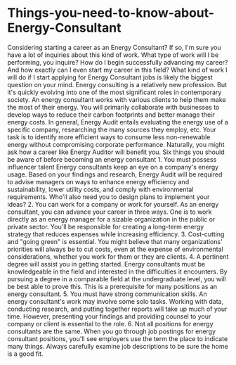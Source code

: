 # Things-you-need-to-know-about-Energy-Consultant
Considering starting a career as an Energy Consultant? If so, I'm sure you have a lot of inquiries about this kind of work. What type of work will I be performing, you inquire? How do I begin successfully advancing my career? And how exactly can I even start my career in this field?   What kind of work I will do if I start applying for Energy Consultant jobs is likely the biggest question on your mind. Energy consulting is a relatively new profession. But it's quickly evolving into one of the most significant roles in contemporary society. An energy consultant works with various clients to help them make the most of their energy. You will primarily collaborate with businesses to develop ways to reduce their carbon footprints and better manage their energy costs. In general, Energy Audit entails evaluating the energy use of a specific company, researching the many sources they employ, etc. Your task is to identify more efficient ways to consume less non-renewable energy without compromising corporate performance. Naturally, you might ask how a career like Energy Auditor will benefit you. Six things you should be aware of before becoming an energy consultant 1. You must possess influencer talent Energy consultants keep an eye on a company's energy usage. Based on your findings and research, Energy Audit will be required to advise managers on ways to enhance energy efficiency and sustainability, lower utility costs, and comply with environmental requirements. Who'll also need you to design plans to implement your ideas? 2. You can work for a company or work for yourself. As an energy consultant, you can advance your career in three ways. One is to work directly as an energy manager for a sizable organization in the public or private sector. You'll be responsible for creating a long-term energy strategy that reduces expenses while increasing efficiency. 3. Cost-cutting and "going green" is essential. You might believe that many organizations' priorities will always be to cut costs, even at the expense of environmental considerations, whether you work for them or they are clients. 4. A pertinent degree will assist you in getting started. Energy consultants must be knowledgeable in the field and interested in the difficulties it encounters. By pursuing a degree in a comparable field at the undergraduate level, you will be best able to prove this. This is a prerequisite for many positions as an energy consultant. 5. You must have strong communication skills. An energy consultant's work may involve some solo tasks. Working with data, conducting research, and putting together reports will take up much of your time. However, presenting your findings and providing counsel to your company or client is essential to the role. 6. Not all positions for energy consultants are the same. When you go through job postings for energy consultant positions, you'll see employers use the term the place to indicate many things. Always carefully examine job descriptions to be sure the home is a good fit.
